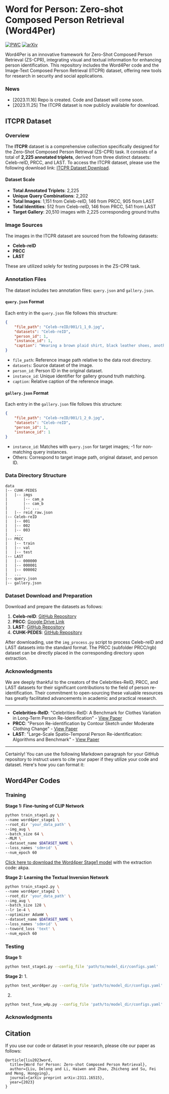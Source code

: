 # Word for Person: Zero-shot Composed Person Retrieval (Word4Per)
[![PWC](https://img.shields.io/endpoint.svg?url=https://paperswithcode.com/badge/word-for-person-zero-shot-composed-person/zero-shot-composed-person-retrieval-on-itcpr)](https://paperswithcode.com/sota/zero-shot-composed-person-retrieval-on-itcpr?p=word-for-person-zero-shot-composed-person)
[![arXiv](https://img.shields.io/badge/Arxiv-2311.16515-b31b1b.svg?logo=arXiv)](https://arxiv.org/abs/2311.16515)

Word4Per is an innovative framework for Zero-Shot Composed Person Retrieval (ZS-CPR), integrating visual and textual information for enhancing person identification. This repository includes the Word4Per code and the Image-Text Composed Person Retrieval (ITCPR) dataset, offering new tools for research in security and social applications.
### News
* [2023.11.16] Repo is created. Code and Dataset will come soon.
* [2023.11.25] The ITCPR dataset is now publicly available for download.



## ITCPR Dataset

### Overview

The **ITCPR** dataset is a comprehensive collection specifically designed for the Zero-Shot Composed Person Retrieval (ZS-CPR) task. It consists of a total of **2,225 annotated triplets**, derived from three distinct datasets: Celeb-reID, PRCC, and LAST. To access the ITCPR dataset, please use the following download link: [ITCPR Dataset Download](https://drive.google.com/file/d/1CTKxtkrDZ1b17TF5W0Kctylu1qGJ2sd2/view?usp=sharing). 

#### Dataset Scale
- **Total Annotated Triplets**: 2,225
- **Unique Query Combinations**: 2,202
- **Total Images**: 1,151 from Celeb-reID, 146 from PRCC, 905 from LAST
- **Total Identities**: 512 from Celeb-reID, 146 from PRCC, 541 from LAST
- **Target Gallery**: 20,510 images with 2,225 corresponding ground truths

### Image Sources
The images in the ITCPR dataset are sourced from the following datasets:
- **Celeb-reID**
- **PRCC**
- **LAST**

These are utilized solely for testing purposes in the ZS-CPR task.

### Annotation Files
The dataset includes two annotation files: `query.json` and `gallery.json`.

#### `query.json` Format
Each entry in the `query.json` file follows this structure:
```json
{
    "file_path": "Celeb-reID/001/1_1_0.jpg",
    "datasets": "Celeb-reID",
    "person_id": 1,
    "instance_id": 1,
    "caption": "Wearing a brown plaid shirt, black leather shoes, another dark gray T-shirt, another blue jeans"
}
```
- `file_path`: Reference image path relative to the data root directory.
- `datasets`: Source dataset of the image.
- `person_id`: Person ID in the original dataset.
- `instance_id`: Unique identifier for gallery ground truth matching.
- `caption`: Relative caption of the reference image.

#### `gallery.json` Format
Each entry in the `gallery.json` file follows this structure:
```json
{
    "file_path": "Celeb-reID/001/1_2_0.jpg",
    "datasets": "Celeb-reID",
    "person_id": 1,
    "instance_id": 1
}
```
- `instance_id`: Matches with `query.json` for target images; -1 for non-matching query instances.
- Others: Correspond to target image path, original dataset, and person ID.

### Data Directory Structure
```
data
|-- CUHK-PEDES
|   |-- imgs
|       |-- cam_a
|       |-- cam_b
|       |-- ...
|   |-- reid_raw.json
|-- Celeb-reID
|   |-- 001
|   |-- 002
|   |-- 003
|   ...
|-- PRCC
|   |-- train
|   |-- val
|   |-- test
|-- LAST
|   |-- 000000
|   |-- 000001
|   |-- 000002
|   ...
|-- query.json
|-- gallery.json

```

### Dataset Download and Preparation
Download and prepare the datasets as follows:

1. **Celeb-reID**: [GitHub Repository](https://github.com/Huang-3/Celeb-reID)
2. **PRCC**: [Google Drive Link](https://drive.google.com/file/d/1yTYawRm4ap3M-j0PjLQJ--xmZHseFDLz/view?usp=sharing)
3. **LAST**: [GitHub Repository](https://github.com/shuxjweb/last)
4. **CUHK-PEDES**: [GitHub Repository](https://github.com/ShuangLI59/Person-Search-with-Natural-Language-Description)

After downloading, use the `img_process.py` script to process Celeb-reID and LAST datasets into the standard format. The PRCC (subfolder PRCC/rgb) dataset can be directly placed in the corresponding directory upon extraction.

### Acknowledgments
We are deeply thankful to the creators of the Celebrities-ReID, PRCC, and LAST datasets for their significant contributions to the field of person re-identification. Their commitment to open-sourcing these valuable resources has greatly facilitated advancements in academic and practical research.

---
- **Celebrities-ReID**: "Celebrities-ReID: A Benchmark for Clothes Variation in Long-Term Person Re-Identification" - [View Paper](https://ieeexplore.ieee.org/document/8851957)
- **PRCC**: "Person Re-identification by Contour Sketch under Moderate Clothing Change" - [View Paper](https://arxiv.org/abs/2002.02295)
- **LAST**: "Large-Scale Spatio-Temporal Person Re-identification: Algorithms and Benchmark" - [View Paper](https://arxiv.org/abs/2105.15076)
---
Certainly! You can use the following Markdown paragraph for your GitHub repository to instruct users to cite your paper if they utilize your code and dataset. Here's how you can format it:

## Word4Per Codes

### Training
**Stage 1: Fine-tuning of CLIP Network**
```bash
python train_stage1.py \
--name word4per_stage1 \
--root_dir 'your_data_path' \
--img_aug \
--batch_size 64 \
--MLM \
--dataset_name $DATASET_NAME \
--loss_names 'sdm+id' \
--num_epoch 60
```
[Click here to download the Word4per Stage1 model](https://pan.baidu.com/s/12GvVP1yxyiLBe2mODQU6fw) with the extraction code: akpa.

**Stage 2: Learning the Textual Inversion Network**
```bash
python train_stage2.py \
--name word4per_stage2 \
--root_dir 'your_data_path' \
--img_aug \
--batch_size 128 \
--lr 1e-4 \
--optimizer AdamW \
--dataset_name $DATASET_NAME \
--loss_names 'sdm+id' \
--toword_loss 'text' \
--num_epoch 60
```

### Testing
**Stage 1:**
```bash
python test_stage1.py --config_file 'path/to/model_dir/configs.yaml'
```

**Stage 2:**
1. 
```bash
python test_word4per.py --config_file 'path/to/model_dir/configs.yaml'
```
2.
```bash
python test_fuse_w4p.py --config_file 'path/to/model_dir/configs.yaml' --model2_file 'path/to/second_model_dir/best.pth'
```

### Acknowledgments


## Citation
If you use our code or dataset in your research, please cite our paper as follows:

```
@article{liu2023word,
  title={Word for Person: Zero-shot Composed Person Retrieval},
  author={Liu, Delong and Li, Haiwen and Zhao, Zhicheng and Su, Fei and Meng, Hongying},
  journal={arXiv preprint arXiv:2311.16515},
  year={2023}
}
```
